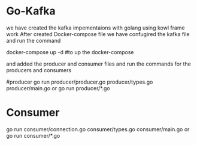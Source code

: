 # Go-Kafka


we have created the kafka impementaions with golang using kowl frame work
After created Docker-compose file we have confugired the kafka file and run the command

docker-compose up -d #to up the docker-compose

and added the producer and consumer files and run the commands for the producers and consumers

#producer
go run producer/producer.go producer/types.go producer/main.go 
or 
go run producer/*.go

# Consumer

go run consumer/connection.go consumer/types.go consumer/main.go 
or 
go run consumer/*.go
